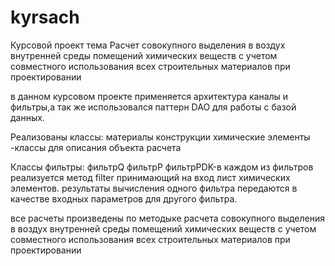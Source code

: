 # kyrsach
Курсовой проект тема Расчет совокупного выделения в воздух внутренней среды помещений химических веществ 
с учетом совместного использования всех строительных материалов при проектировании

в данном курсовом проекте применяется архитектура каналы и фильтры,а так же использовался паттерн DAO для работы с базой данных.

Реализованы классы:
материалы
конструкции
химические элементы -классы для описания объекта расчета

Классы фильтры:
фильтрQ
фильтрP
фильтрPDK-в каждом из фильтров реализуется метод filter принимающий на вход лист химических элементов. 
результаты вычисления одного фильтра передаются в качестве входных параметров для другого фильтра.

все расчеты произведены по методыке расчета совокупного выделения в воздух внутренней среды помещений
химических веществ с учетом совместного использования всех
строительных материалов при проектировании
